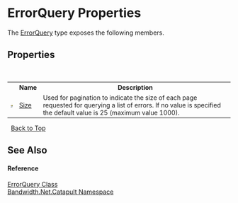 ﻿# ErrorQuery Properties
 

The <a href ="T_Bandwidth_Net_Catapult_ErrorQuery.md">ErrorQuery</a> type exposes the following members.


## Properties
&nbsp;<table><tr><th></th><th>Name</th><th>Description</th></tr><tr><td>![Public property](media/pubproperty.gif "Public property")</td><td><a href ="P_Bandwidth_Net_Catapult_ErrorQuery_Size.md">Size</a></td><td>
Used for pagination to indicate the size of each page requested for querying a list of errors. If no value is specified the default value is 25 (maximum value 1000).</td></tr></table>&nbsp;
<a href="#errorquery-properties">Back to Top</a>

## See Also


#### Reference
<a href ="T_Bandwidth_Net_Catapult_ErrorQuery.md">ErrorQuery Class</a><br /><a href ="N_Bandwidth_Net_Catapult.md">Bandwidth.Net.Catapult Namespace</a><br />